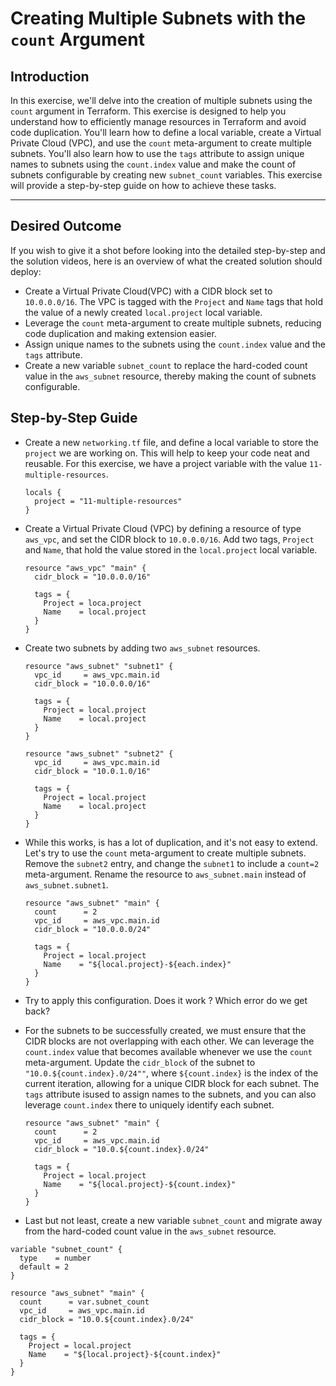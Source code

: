 # Creating Multiple Subnets with the `count` Argument

## Introduction

In this exercise, we'll delve into the creation of multiple subnets using the `count` argument in Terraform. This
exercise is designed to help you understand how to efficiently manage resources in Terraform and avoid code duplication.
You'll learn how to define a local variable, create a Virtual Private Cloud (VPC), and use the `count` meta-argument to
create multiple subnets. You'll also learn how to use the `tags` attribute to assign unique names to subnets using the
`count.index` value and make the count of subnets configurable by creating new `subnet_count` variables. This exercise
will provide a step-by-step guide on how to achieve these tasks.

--- 

## Desired Outcome

If you wish to give it a shot before looking into the detailed step-by-step and the solution videos, here is an overview
of what the created solution should deploy:

- Create a Virtual Private Cloud(VPC) with a CIDR block set to `10.0.0.0/16`. The VPC is tagged with the `Project` and
  `Name` tags that hold the value of a newly created `local.project` local variable.
- Leverage the `count` meta-argument to create multiple subnets, reducing code duplication and making extension easier.
- Assign unique names to the subnets using the `count.index` value and the `tags` attribute.
- Create a new variable `subnet_count` to replace the hard-coded count value in the `aws_subnet` resource, thereby
  making the count of subnets configurable.

## Step-by-Step Guide

- Create a new `networking.tf` file, and define a local variable to store the `project` we are working on. This will
  help to keep your code neat and reusable. For this exercise, we have a project variable with the value
  `11-multiple-resources`.

  ```hcl
  locals {
    project = "11-multiple-resources"
  }
  ```
- Create a Virtual Private Cloud (VPC) by defining a resource of type `aws_vpc`, and set the CIDR block to
  `10.0.0.0/16`. Add two tags, `Project` and `Name`, that hold the value stored in the `local.project` local variable.

  ```hcl
  resource "aws_vpc" "main" {
    cidr_block = "10.0.0.0/16"
  
    tags = {
      Project = loca.project
      Name    = local.project
    }
  }
  ```

- Create two subnets by adding two `aws_subnet` resources.

  ```hcl
  resource "aws_subnet" "subnet1" {
    vpc_id     = aws_vpc.main.id
    cidr_block = "10.0.0.0/16"
  
    tags = {
      Project = local.project
      Name    = local.project
    }
  }
  
  resource "aws_subnet" "subnet2" {
    vpc_id     = aws_vpc.main.id
    cidr_block = "10.0.1.0/16"
  
    tags = {
      Project = local.project
      Name    = local.project
    }
  }
  ```

- While this works, is has a lot of duplication, and it's not easy to extend. Let's try to use the `count` meta-argument
  to create multiple subnets. Remove the `subnet2` entry, and change the `subnet1` to include a `count=2` meta-argument.
  Rename the resource to `aws_subnet.main` instead of `aws_subnet.subnet1`.

  ```hcl
  resource "aws_subnet" "main" {
    count      = 2
    vpc_id     = aws_vpc.main.id
    cidr_block = "10.0.0.0/24"
  
    tags = {
      Project = local.project
      Name    = "${local.project}-${each.index}"
    }
  }
  ```

- Try to apply this configuration. Does it work ? Which error do we get back?
- For the subnets to be successfully created, we must ensure that the CIDR blocks are not overlapping with each other.
  We can leverage the `count.index` value that becomes available whenever we use the `count` meta-argument. Update the
  `cidr_block` of the subnet to `"10.0.${count.index}.0/24""`, where `${count.index}` is the index of the current
  iteration, allowing for a unique CIDR block for each subnet. The `tags` attribute isused to assign names to the
  subnets, and you can also leverage `count.index` there to uniquely identify each subnet.

  ```hcl
  resource "aws_subnet" "main" {
    count      = 2
    vpc_id     = aws_vpc.main.id
    cidr_block = "10.0.${count.index}.0/24"
  
    tags = {
      Project = local.project
      Name    = "${local.project}-${count.index}"
    }
  }
  ```

- Last but not least, create a new variable `subnet_count` and migrate away from the hard-coded count value in the
  `aws_subnet` resource.
```hcl
variable "subnet_count" {
  type    = number
  default = 2
}

resource "aws_subnet" "main" {
  count      = var.subnet_count
  vpc_id     = aws_vpc.main.id
  cidr_block = "10.0.${count.index}.0/24"

  tags = {
    Project = local.project
    Name    = "${local.project}-${count.index}"
  }
}
```
